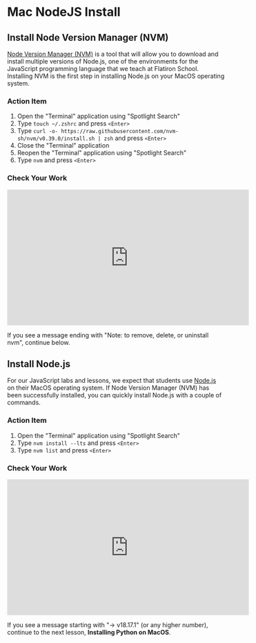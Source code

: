 # Mac NodeJS Install

## Install Node Version Manager (NVM)

[Node Version Manager (NVM)][nvm] is a tool that will allow you to download and
install multiple versions of Node.js, one of the environments for the JavaScript
programming language that we teach at Flatiron School. Installing NVM is the
first step in installing Node.js on your MacOS operating system.

[nvm]: https://github.com/nvm-sh/nvm

### Action Item

1. Open the "Terminal" application using "Spotlight Search"
2. Type `touch ~/.zshrc` and press `<Enter>`
3. Type
   `curl -o- https://raw.githubusercontent.com/nvm-sh/nvm/v0.39.0/install.sh | zsh`
   and press `<Enter>`
4. Close the "Terminal" application
5. Reopen the "Terminal" application using "Spotlight Search"
6. Type `nvm` and press `<Enter>`

### Check Your Work

<iframe width="560" height="315" src="https://youtu.be/sRqgMr3AI_s" frameborder="0" allow="accelerometer; autoplay; clipboard-write; encrypted-media; gyroscope; picture-in-picture" allowfullscreen></iframe>

If you see a message ending with "Note: to remove, delete, or uninstall nvm",
continue below.

## Install Node.js

For our JavaScript labs and lessons, we expect that students use [Node.js][node]
on their MacOS operating system. If Node Version Manager (NVM) has been
successfully installed, you can quickly install Node.js with a couple of
commands.

[node]: https://nodejs.org/en/

### Action Item

1. Open the "Terminal" application using "Spotlight Search"
2. Type `nvm install --lts` and press `<Enter>`
3. Type `nvm list` and press `<Enter>`

### Check Your Work

<iframe width="560" height="315" src="https://youtu.be/CXTQW772kNY" frameborder="0" allow="accelerometer; autoplay; clipboard-write; encrypted-media; gyroscope; picture-in-picture" allowfullscreen></iframe>

If you see a message starting with "-> v18.17.1" (or any higher number),
continue to the next lesson, **Installing Python on MacOS**.
